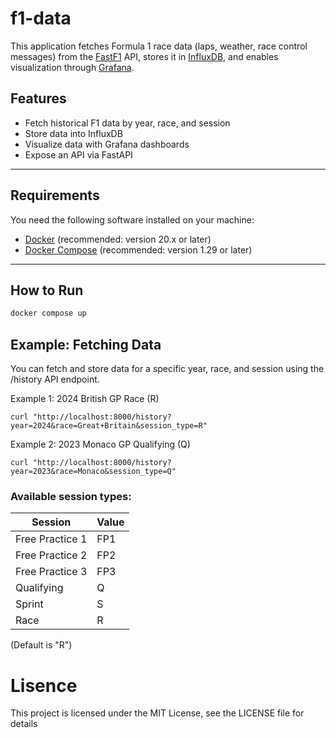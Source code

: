 # f1-data

This application fetches Formula 1 race data (laps, weather, race control messages) from the [FastF1](https://theoehrly.github.io/Fast-F1/) API, stores it in [InfluxDB](https://www.influxdata.com/), and enables visualization through [Grafana](https://grafana.com/).

## Features

- Fetch historical F1 data by year, race, and session
- Store data into InfluxDB
- Visualize data with Grafana dashboards
- Expose an API via FastAPI

---

## Requirements

You need the following software installed on your machine:

- [Docker](https://www.docker.com/) (recommended: version 20.x or later)
- [Docker Compose](https://docs.docker.com/compose/) (recommended: version 1.29 or later)

---

## How to Run

```bash
docker compose up
```

## Example: Fetching Data

You can fetch and store data for a specific year, race, and session using the /history API endpoint.

Example 1: 2024 British GP Race (R)
```
curl "http://localhost:8000/history?year=2024&race=Great+Britain&session_type=R"
```

Example 2: 2023 Monaco GP Qualifying (Q)

```
curl "http://localhost:8000/history?year=2023&race=Monaco&session_type=Q"
```

### Available session types:
| Session | Value |
|-- | -- |
| Free Practice 1 | FP1
| Free Practice 2 | FP2
| Free Practice 3 | FP3
| Qualifying | Q
| Sprint | S
| Race | R

(Default is "R")

# Lisence

This project is licensed under the MIT License, see the LICENSE file for details
